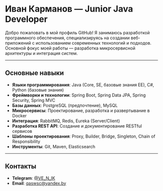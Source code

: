 # Иван Карманов — Junior Java Developer

Добро пожаловать в мой профиль GitHub! Я занимаюсь разработкой программного обеспечения, специализируясь на создании веб-приложений с использованием современных технологий и подходов. Основной фокус моей работы — разработка микросервисной архитектуры и интеграция систем.

---

## Основные навыки

- **Языки программирования**: Java (Core, SE, базовые знания EE), C#, Python (базовые знания)
- **Фреймворки и технологии**: Spring Boot, Spring Data JPA, Spring Security, Spring MVC
- **Базы данных**: PostgreSQL (предпочтение), MySQL
- **Микросервисы**: Проектирование, разработка и развертывание в Docker
- **Интеграция**: RabbitMQ, Redis, Eureka (Server/Client)
- **Разработка REST API**: Создание и документирование RESTful сервисов
- **Шаблоны проектирования**: Proxy, Builder, Bridge, Singleton, Chain of Responsibility
- **Инструменты**: Git, Maven, Elasticsearch

---

## Контакты

- **Telegram**: [@VE_N_IK](https://t.me/VE_N_IK)  
- **Email**: [qaswsc@yandex.by](mailto:qaswsc@yandex.by)  
